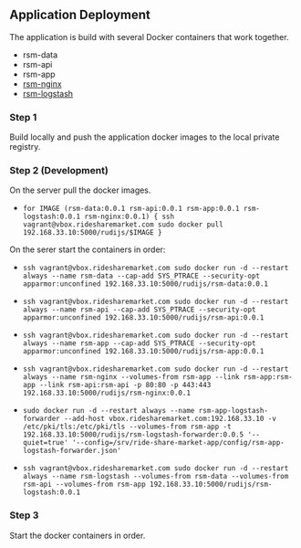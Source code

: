 ## Application Deployment

The application is build with several Docker containers that work together.

- rsm-data
- rsm-api
- rsm-app
- [rsm-nginx](../app/docker/nginx/README.md)
- [rsm-logstash](../app/docker/logstash/README.md)

### Step 1

Build locally and push the application docker images to the local private registry.

### Step 2 (Development)

On the server pull the docker images.

- `for IMAGE (rsm-data:0.0.1 rsm-api:0.0.1 rsm-app:0.0.1 rsm-logstash:0.0.1 rsm-nginx:0.0.1) { ssh vagrant@vbox.ridesharemarket.com sudo docker pull 192.168.33.10:5000/rudijs/$IMAGE }`

On the serer start the containers in order:

- `ssh vagrant@vbox.ridesharemarket.com sudo docker run -d --restart always --name rsm-data --cap-add SYS_PTRACE --security-opt apparmor:unconfined 192.168.33.10:5000/rudijs/rsm-data:0.0.1`
- `ssh vagrant@vbox.ridesharemarket.com sudo docker run -d --restart always --name rsm-api --cap-add SYS_PTRACE --security-opt apparmor:unconfined 192.168.33.10:5000/rudijs/rsm-api:0.0.1`
- `ssh vagrant@vbox.ridesharemarket.com sudo docker run -d --restart always --name rsm-app --cap-add SYS_PTRACE --security-opt apparmor:unconfined 192.168.33.10:5000/rudijs/rsm-app:0.0.1`
- `ssh vagrant@vbox.ridesharemarket.com sudo docker run -d --restart always --name rsm-nginx --volumes-from rsm-app --link rsm-app:rsm-app --link rsm-api:rsm-api -p 80:80 -p 443:443 192.168.33.10:5000/rudijs/rsm-nginx:0.0.1`

- `sudo docker run -d --restart always --name rsm-app-logstash-forwarder --add-host vbox.ridesharemarket.com:192.168.33.10 -v /etc/pki/tls:/etc/pki/tls --volumes-from rsm-app -t 192.168.33.10:5000/rudijs/rsm-logstash-forwarder:0.0.5 '--quiet=true' '--config=/srv/ride-share-market-app/config/rsm-app-logstash-forwarder.json'`

- `ssh vagrant@vbox.ridesharemarket.com sudo docker run -d --restart always --name rsm-logstash --volumes-from rsm-data --volumes-from rsm-api --volumes-from rsm-app 192.168.33.10:5000/rudijs/rsm-logstash:0.0.1`

### Step 3

Start the docker containers in order.
